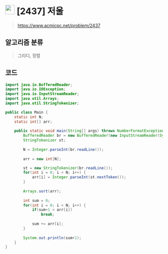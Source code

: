 # <img src="https://d2gd6pc034wcta.cloudfront.net/tier/14.svg" width="30"> [2437] 저울
> https://www.acmicpc.net/problem/2437
## 알고리즘 분류
> 그리디, 정렬

## 코드
```java
import java.io.BufferedReader;
import java.io.IOException;
import java.io.InputStreamReader;
import java.util.Arrays;
import java.util.StringTokenizer;

public class Main {
	static int N;
	static int[] arr;
	
	public static void main(String[] args) throws NumberFormatException, IOException {
		BufferedReader br = new BufferedReader(new InputStreamReader(System.in));
		StringTokenizer st;
		
		N = Integer.parseInt(br.readLine());
		
		arr = new int[N];

		st = new StringTokenizer(br.readLine());
		for(int i = 0; i < N; i++) {
			arr[i] = Integer.parseInt(st.nextToken());
		}
		
		Arrays.sort(arr);
		
		int sum = 0;
		for(int i = 0; i < N; i++) {
			if(sum+1 < arr[i])
				break;
			
			sum += arr[i];
		}
		
		System.out.println(sum+1);
	}
}
```

